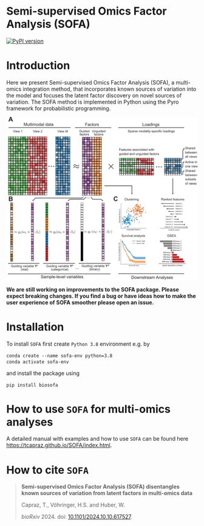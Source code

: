 # Semi-supervised Omics Factor Analysis (SOFA)


[![PyPI version](https://badge.fury.io/py/biosofa.svg)](https://badge.fury.io/py/biosofa)

# Introduction

Here we present Semi-supervised Omics Factor Analysis (SOFA), a multi-omics integration method, that incorporates known sources of variation into the model and focuses the latent factor discovery on novel sources of variation. The SOFA method is implemented in Python using the Pyro framework for probabilistic programming.

![The SOFA model](https://github.com/tcapraz/SOFA/blob/main/docs/model_schematic.png?raw=true)

**We are still working on improvements to the SOFA package. Please expect breaking changes. If you find a bug or have ideas how to make the user experience of SOFA smoother please open an issue.**

# Installation

To install `SOFA` first create `Python 3.8` environment e.g. by

```
conda create --name sofa-env python=3.8
conda activate sofa-env
```

and install the package using 

```
pip install biosofa
```



# How to use `SOFA` for multi-omics analyses

A detailed manual with examples and how to use `SOFA` can be found here https://tcapraz.github.io/SOFA/index.html.


# How to cite `SOFA`

> **Semi-supervised Omics Factor Analysis (SOFA) disentangles known sources of variation from latent factors in multi-omics data**
>
> Capraz, T., Vöhringer, H.S. and Huber, W.
>
> *bioRxiv* 2024. doi: [10.1101/2024.10.10.617527](https://doi.org/10.1101/2024.10.10.617527).
